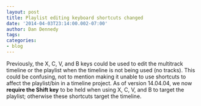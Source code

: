 ```yaml
---
layout: post
title: Playlist editing keyboard shortcuts changed
date: '2014-04-03T23:14:00.002-07:00'
author: Dan Dennedy
tags: 
categories:
- blog
---
```


Previously, the X, C, V, and B keys could be used to edit the multitrack timeline or the playlist when the timeline is not being used (no tracks). This could be confusing, not to mention making it unable to use shortcuts to affect the playlist/bin in a timeline project. As of version 14.04.04, we now <b>require the Shift key</b> to be held when using X, C, V, and B to target the playlist; otherwise these shortcuts target the timeline.